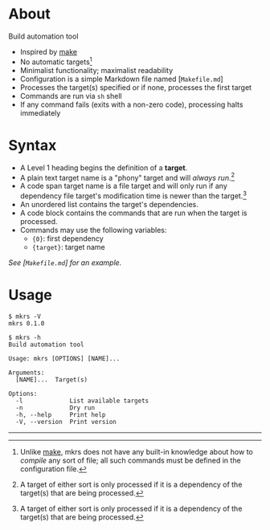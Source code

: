 # About

Build automation tool

* Inspired by [make]
* No automatic targets[^one]
* Minimalist functionality; maximalist readability
* Configuration is a simple Markdown file named [`Makefile.md`]
* Processes the target(s) specified or if none, processes the first target
* Commands are run via `sh` shell
* If any command fails (exits with a non-zero code), processing halts
  immediately

[make]: https://en.wikipedia.org/wiki/Make_(software)

# Syntax

* A Level 1 heading begins the definition of a **target**.
* A plain text target name is a "phony" target and will *always run*.[^two]
* A code span target name is a file target and will only run if any dependency
  file target's modification time is newer than the target.[^two]
* An unordered list contains the target's dependencies.
* A code block contains the commands that are run when the target is processed.
* Commands may use the following variables:
    * `{0}`: first dependency
    * `{target}`: target name

*See [`Makefile.md`] for an example.*

# Usage

```
$ mkrs -V
mkrs 0.1.0
```

```
$ mkrs -h
Build automation tool

Usage: mkrs [OPTIONS] [NAME]...

Arguments:
  [NAME]...  Target(s)

Options:
  -l             List available targets
  -n             Dry run
  -h, --help     Print help
  -V, --version  Print version
```

---

[^one]: Unlike [make], mkrs does not have any built-in knowledge about how to
*compile* any sort of file; all such commands must be defined in the
configuration file.

[^two]: A target of either sort is only processed if it is a dependency of the
target(s) that are being processed.

